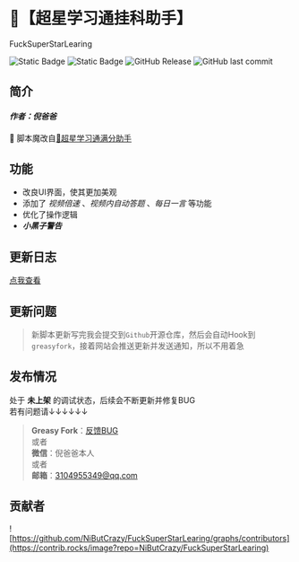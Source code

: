 # 🐔【超星学习通挂科助手】

FuckSuperStarLearing

![Static Badge](https://img.shields.io/badge/%E9%AD%94%E6%94%B9-%E8%84%9A%E6%9C%AC-purple)
![Static Badge](https://img.shields.io/badge/%E7%88%86%E6%9D%80-%E8%B6%85%E6%98%9F%E5%AD%A6%E4%B9%A0%E9%80%9A-red)
![GitHub Release](https://img.shields.io/github/v/release/NiButCrazy/FuckSuperStarLearing?display_name=release)
![GitHub last commit](https://img.shields.io/github/last-commit/NiButCrazy/FuckSuperStarLearing?label=%E6%9B%B4%E6%96%B0%E6%97%B6%E9%97%B4)


## 简介
#### *作者：倪爸爸*  

🏀 脚本魔改自[💯超星学习通满分助手](https://greasyfork.org/zh-CN/scripts/436994-%E8%B6%85%E6%98%9F%E5%AD%A6%E4%B9%A0%E9%80%9A%E6%BB%A1%E5%88%86%E5%8A%A9%E6%89%8B-%E6%94%AF%E6%8C%81%E4%BB%BB%E5%8A%A1%E7%82%B9%E8%87%AA%E5%8A%A8%E8%B7%B3%E8%BD%AC-%E7%AB%A0%E8%8A%82%E6%B5%8B%E9%AA%8C-%E4%BD%9C%E4%B8%9A-%E8%80%83%E8%AF%95%E5%85%A8%E7%BD%91%E6%A3%80%E7%B4%A2%E7%AD%94%E6%A1%88-%E7%AE%80%E7%AD%94%E9%A2%98%E6%94%AF%E6%8C%81chatgpt%E5%AF%B9%E6%8E%A5-%E9%9F%B3%E9%A2%91-%E8%A7%86%E9%A2%91%E5%85%A8%E8%87%AA%E5%8A%A8%E9%9D%99%E9%9F%B3%E6%92%AD%E6%94%BE-%E5%8F%AF%E8%A7%86%E5%8C%96%E5%8F%82%E6%95%B0%E9%85%8D%E7%BD%AE)  

## 功能
* 改良UI界面，使其更加美观
* 添加了 *视频倍速* 、*视频内自动答题* 、*每日一言* 等功能
* 优化了操作逻辑
* ***小黑子警告***

## 更新日志
[点我查看](https://github.com/NiButCrazy/FuckSuperStarLearing/blob/main/CHANGELOG.md)

## 更新问题
>新脚本更新写完我会提交到`Github`开源仓库，然后会自动Hook到`greasyfork`，接着网站会推送更新并发送通知，所以不用着急

## 发布情况
处于 **未上架** 的调试状态，后续会不断更新并修复BUG  
若有问题请↓↓↓↓↓↓  

>**Greasy Fork**：[反馈BUG](https://greasyfork.org/zh-CN/scripts/508068-%E8%B6%85%E6%98%9F%E5%AD%A6%E4%B9%A0%E9%80%9A%E6%8C%82%E7%A7%91%E5%8A%A9%E6%89%8B/feedback)  
或者  
>**微信**：倪爸爸本人  
或者  
>**邮箱**：3104955349@qq.com

## 贡献者
![https://github.com/NiButCrazy/FuckSuperStarLearing/graphs/contributors](https://contrib.rocks/image?repo=NiButCrazy/FuckSuperStarLearing)
